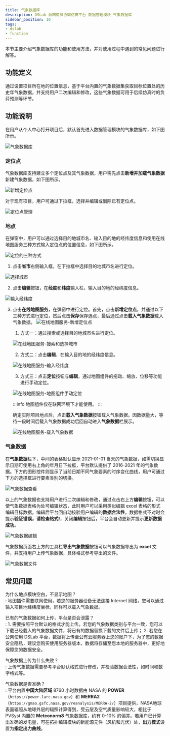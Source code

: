 ```yaml
---
title: 气象数据库
description: DSLab 源网荷储协同仿真平台-数据管理模块-气象数据库
sidebar_position: 10
tags:
- dslab
- function
---
```


本节主要介绍气象数据库的功能和使用方法，并对使用过程中遇到的常见问题进行解答。

## 功能定义

通过设置项目所在地的位置信息，基于平台内置的气象数据集获取目标位置处的历史年气象数据，并支持用户二次编辑和修改，这些气象数据可用于后续仿真时的负荷预测等环节。

## 功能说明

在用户从个人中心打开项目后，默认首先进入数据管理模块的气象数据库，如下图所示。

![气象数据库](./enter.png "气象数据库")

### 定位点

气象数据库支持建立多个定位点及其气象数据，用户需先点击**新增并加载气象数据**新建气象数据，如下图所示。

![新增定位点](./point_new.png "新增定位点")

对于现有项目，用户可通过下拉框，选择并编辑或删除已有定位点。

![定位点管理](./point_manage.png "定位点管理")

### 地点

在弹窗中，用户可以通过选择目的地城市名、输入目的地的经纬度信息和使用在线地图服务三种方式输入定位点的位置信息，如下图所示。

![定位的三种方式](./locatemethods.png "定位的三种方式")

1. 点击**省市**右侧输入框，在下拉框中选择目的地城市名进行定位。

![选择城市](./locate_city.png "选择城市")

2. 点击**编辑**按钮，在**经度**和**纬度**输入栏，输入目的地的经纬度信息。

![输入经纬度](./locate_longlat.png "输入经纬度")

3. 点击**在线地图服务**，在弹窗中进行定位。首先，点击**新增定位点**，并通过以下三种方式进行定位，然后点击**保存**保存选点，最后通过点击**载入气象数据**载入气象数据。
![在线地图服务-新增定位点](./locate_online_new.png "在线地图服务-新增定位点")

   1. 方式一：通过搜索或选择目的地城市名进行定位。

   ![在线地图服务-搜索和选择城市](./locate_online_method1.png "在线地图服务-搜索和选择城市")

   2. 方式二：点击**编辑**，在输入目的地的经纬度信息。

   ![在线地图服务-输入经纬度](./locate_online_method2.png "在线地图服务-输入经纬度")

   3. 方式三：点击**定位**按钮与**编辑**，通过地图组件的拖动、缩放、位移等功能进行手动定位。
      
   ![在线地图服务-地图组件手动定位](./locate_online_method3.png "在线地图服务-地图组件手动定位")

    :::info
    地图组件仅在联网环境下才能使用。
    :::

    确定实际项目地点后，点击**载入气象数据**按钮载入气象数据。因数据量大，等待一段时间后载入气象数据成功后回自动进入**气象数据**栏展示。
    
    ![在线地图服务-载入气象数据](./locate_online_load.png "在线地图服务-载入气象数据")

### 气象数据

在**气象数据**栏下，中间的表格默认显示 2021-01-01 当天的气象数据，如需切换显示日期可使用右上角的年月日下拉框，平台默认提供了 2016-2021 年的气象数据。下方的图形控件则显示了当前日期不同气象要素的时序变化曲线，用户可通过下方的选择框进行要素类别的切换。

![气象数据查看](./data_view.png "气象数据查看")

以上的气象数据也支持用户进行二次编辑和修改，通过点击右上方**编辑**按钮，可以使气象数据表格为处可编辑状态，此时用户可以采用类似编辑 excel 表格的形式编辑目标数据，编辑后平台回自动校验用户编辑的**数据合法性**，数据格式不对时会提示**验证错误，请检查格式!**，关闭**编辑**按钮后，平台会自动更新并提示**更新数据成功**。

![气象数据编辑](./edit.png "气象数据编辑")

气象数据页面右上方的工具栏**导出气象数据**按钮可以气象数据导出为 **excel** 文件，并支持用户上传气象数据，具体格式参考导出的文件。

![气象数据文件](./file.png "气象数据文件")

## 常见问题

为什么地点模块空白，不显示地图？  
:   地图插件需要联网使用，若您的服务器设备无法连接 Internet 网络，您可以通过输入项目地经纬度坐标，同样可以载入气象数据。

已有的气象数据如何上传，平台是否会泄露？  
:   1. 需要按照平台默认的格式才能上传。若您的气象数据类别与平台一致，您可以下载已经载入的气象数据文件，将已有的数据替换下载的文件后上传；
    2. 若您在公网使用 DSLab 平台，数据将上传至公有云服务器上您的账户下，为了您的数据安全隐私，建议您购买使用服务器版本，数据将存储至您本地的服务器中，更好地保障您的数据安全。

气象数据上传为什么失败？  
:   上传气象数据需要参考平台默认格式进行修改，并检验数据合法性，如时间和数字格式等。
   
气象数据是否准确？  
:   平台内置**中国大陆区域** 8760 小时数据由 NASA 的 **POWER**（`https://power.larc.nasa.gov`）和 **MERRA2**（`https://gmao.gsfc.nasa.gov/reanalysis/MERRA-2/`）项目提供，NASA地球表面辐照从地球外层的辐照计算得到，受云层及空气质量影响较大，相比于 PVSyst 内置的 **Meteonorm8** 气象数据库，约有 0-10% 的偏差。若用户已计算出准确的发电量，可在拓扑编辑模块的新能源元件（风机和光伏）处，**出力模式**设置为**指定出力曲线**。